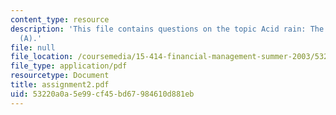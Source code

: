 ```yaml
---
content_type: resource
description: 'This file contains questions on the topic Acid rain: The Southern Company
  (A).'
file: null
file_location: /coursemedia/15-414-financial-management-summer-2003/53220a0a5e99cf45bd67984610d881eb_assignment2.pdf
file_type: application/pdf
resourcetype: Document
title: assignment2.pdf
uid: 53220a0a-5e99-cf45-bd67-984610d881eb
---
```

